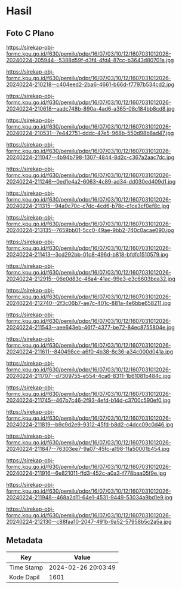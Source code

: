 # Hasil

## Foto C Plano

https://sirekap-obj-formc.kpu.go.id/f630/pemilu/pdpr/16/07/03/10/12/1607031012026-20240224-205944--5388d59f-d3f4-4fd4-87cc-b3643d80701a.jpg

https://sirekap-obj-formc.kpu.go.id/f630/pemilu/pdpr/16/07/03/10/12/1607031012026-20240224-210218--c404eed2-2ba6-4661-b66d-f7797b534cd2.jpg

https://sirekap-obj-formc.kpu.go.id/f630/pemilu/pdpr/16/07/03/10/12/1607031012026-20240224-210618--aadc748b-890a-4ad6-a365-08c184bb8cd8.jpg

https://sirekap-obj-formc.kpu.go.id/f630/pemilu/pdpr/16/07/03/10/12/1607031012026-20240224-210531--7e442751-dddc-47e5-968b-550d98b8ad47.jpg

https://sirekap-obj-formc.kpu.go.id/f630/pemilu/pdpr/16/07/03/10/12/1607031012026-20240224-211047--4b94b798-1307-4844-8d2c-c367a2aac7dc.jpg

https://sirekap-obj-formc.kpu.go.id/f630/pemilu/pdpr/16/07/03/10/12/1607031012026-20240224-211246--0ed1e4a2-6063-4c89-ad34-dd030ed409d1.jpg

https://sirekap-obj-formc.kpu.go.id/f630/pemilu/pdpr/16/07/03/10/12/1607031012026-20240224-211315--94a9c70c-c7dc-4cd6-b78c-c1ce3cf0ef8c.jpg

https://sirekap-obj-formc.kpu.go.id/f630/pemilu/pdpr/16/07/03/10/12/1607031012026-20240224-213135--7659bb01-5cc0-49ae-9bb2-740c0acae090.jpg

https://sirekap-obj-formc.kpu.go.id/f630/pemilu/pdpr/16/07/03/10/12/1607031012026-20240224-211413--3cd292bb-01c8-496d-b818-bfdfc1510579.jpg

https://sirekap-obj-formc.kpu.go.id/f630/pemilu/pdpr/16/07/03/10/12/1607031012026-20240224-212915--06e0d83c-46a4-41ac-99e3-e3c6603bea32.jpg

https://sirekap-obj-formc.kpu.go.id/f630/pemilu/pdpr/16/07/03/10/12/1607031012026-20240224-212740--2f3c06b7-ae7c-401c-881a-4e6bbe658211.jpg

https://sirekap-obj-formc.kpu.go.id/f630/pemilu/pdpr/16/07/03/10/12/1607031012026-20240224-211543--aee643eb-46f7-4377-be72-84ec8755804e.jpg

https://sirekap-obj-formc.kpu.go.id/f630/pemilu/pdpr/16/07/03/10/12/1607031012026-20240224-211611--840498ce-a6f0-4b38-8c36-a34c000d041a.jpg

https://sirekap-obj-formc.kpu.go.id/f630/pemilu/pdpr/16/07/03/10/12/1607031012026-20240224-211707--d7309755-e554-4ca6-8311-1b61081b484c.jpg

https://sirekap-obj-formc.kpu.go.id/f630/pemilu/pdpr/16/07/03/10/12/1607031012026-20240224-211745--467b7c46-2f93-4efd-b14d-c3700c590ef0.jpg

https://sirekap-obj-formc.kpu.go.id/f630/pemilu/pdpr/16/07/03/10/12/1607031012026-20240224-211819--b9c9d2e9-9312-45fd-b8d2-c4dcc09c0d46.jpg

https://sirekap-obj-formc.kpu.go.id/f630/pemilu/pdpr/16/07/03/10/12/1607031012026-20240224-211847--76303ee7-9a07-45fc-a198-1fa50001b454.jpg

https://sirekap-obj-formc.kpu.go.id/f630/pemilu/pdpr/16/07/03/10/12/1607031012026-20240224-211916--6e821011-ffd3-452c-a0a3-f778baa05f9e.jpg

https://sirekap-obj-formc.kpu.go.id/f630/pemilu/pdpr/16/07/03/10/12/1607031012026-20240224-211948--468a2d11-64e1-4531-9449-53034a9bd1e9.jpg

https://sirekap-obj-formc.kpu.go.id/f630/pemilu/pdpr/16/07/03/10/12/1607031012026-20240224-212130--c88faa10-2047-491b-9a52-57958b5c2a5a.jpg


## Metadata

| Key        | Value               |
| ---------- | ------------------- |
| Time Stamp | 2024-02-26 20:03:49 |
| Kode Dapil | 1601                |



